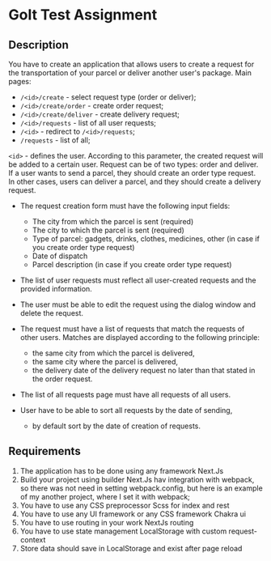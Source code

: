 # GoIt Test Assignment

## Description
You have to create an application that allows users to create a request for the transportation of your parcel or deliver another user's package.
Main pages:
- `/<id>/create` - select request type (order or deliver);
- `/<id>/create/order` - create order request;
- `/<id>/create/deliver` - create delivery request;
- `/<id>/requests` - list of all user requests;
- `/<id>` - redirect to `/<id>/requests`;
- `/requests` - list of all; 

`<id>` - defines the user. According to this parameter, the created request will be added to a certain user.
Request can be of two types: order and deliver. If a user wants to send a parcel, they should create an order type request. In other cases, users can deliver a parcel, and they should create a delivery request.
 
- The request creation form must have the following input fields:
    - The city from which the parcel is sent (required)
    - The city to which the parcel is sent (required)
    - Type of parcel: gadgets, drinks, clothes, medicines, other (in case if you create order
    type request)
    - Date of dispatch
    - Parcel description (in case if you create order type request)
- The list of user requests must reflect all user-created requests and the provided information. 
- The user must be able to edit the request using the dialog window and delete the request.

- The request must have a list of requests that match the requests of other users. Matches are displayed according to the following principle: 
    - the same city from which the parcel is delivered, 
    - the same city where the parcel is delivered, 
    - the delivery date of the delivery request no later than that stated in the order request.
- The list of all requests page must have all requests of all users. 
- User have to be able to sort all requests by the date of sending, 
    - by default sort by the date of creation of requests.

## Requirements
1. The application has to be done using any framework
Next.Js
2. Build your project using builder
Next.Js hav integration with webpack, so there was not need in setting webpack.config, but here is an example of my another project, where I set it with webpack;
3. You have to use any CSS preprocessor
Scss for index and rest
4. You have to use any UI framework or any CSS framework
Chakra ui
5. You have to use routing in your work
NextJs routing
6. You have to use state management
LocalStorage with custom request-context
7. Store data should save in LocalStorage and exist after page reload